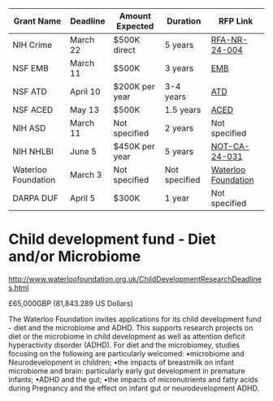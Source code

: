 | Grant Name          | Deadline  | Amount Expected         | Duration    | RFP Link                                                                                           |
|---------------------|-----------|-------------------------|-------------|----------------------------------------------------------------------------------------------------|
| NIH Crime           | March 22  | $500K direct            | 5 years     | [RFA-NR-24-004](https://grants.nih.gov/grants/guide/rfa-files/RFA-NR-24-004.html)                   |
| NSF EMB             | March 11  | $500K                   | 3 years     | [EMB](https://new.nsf.gov/funding/opportunities/emerging-mathematics-biology-emb)                   |
| NSF ATD             | April 10  | $200K per year          | 3-4 years   | [ATD](https://new.nsf.gov/funding/opportunities/algorithms-threat-detection-atd/nsf24-526/solicitation) |
| NSF ACED            | May 13    | $500K                   | 1.5 years   | [ACED](https://new.nsf.gov/funding/opportunities/aced-accelerating-computing-enabled-scientific)    |
| NIH ASD             | March 11  | Not specified           | 2 years     | Not specified                                                                                      |
| NIH NHLBI           | June 5    | $450K per year          | 5 years     | [NOT-CA-24-031](https://grants.nih.gov/grants/guide/notice-files/NOT-CA-24-031.html)                |
| Waterloo Foundation | March 3   | Not specified           | Not specified | [Waterloo Foundation](https://waterloofoundation.org.uk/ChildDevelopmentResearchActiveCalls.html)  |
| DARPA DUF           | April 5   | $300K                   | 1 year      | Not specified                                                                                      |






# Child development fund - Diet and/or Microbiome

http://www.waterloofoundation.org.uk/ChildDevelopmentResearchDeadlines.html

£65,000GBP (81,843.289 US Dollars)

The Waterloo Foundation invites applications for its child development fund - diet and the microbiome and ADHD. This supports research projects on diet or the microbiome in child development as well as attention deficit hyperactivity disorder (ADHD). For diet and the microbiomey, studies focusing on the following are particularly welcomed:
•microbiome and Neurodevelopment in children;
•the impacts of breastmilk on infant microbiome and brain: particularly early gut development in premature infants;
•ADHD and the gut;
•the impacts of micronutrients and fatty acids during Pregnancy and the effect on infant gut or neurodevelopment ADHD.












